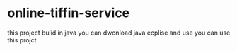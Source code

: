 # online-tiffin-service
this project bulid in java 
you can dwonload java ecplise and use you can use this projct
